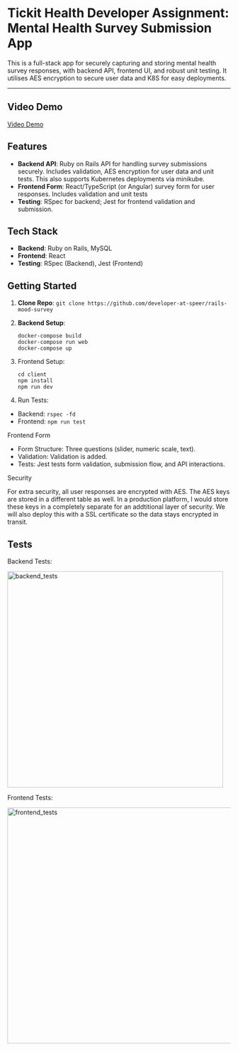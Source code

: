 
# Tickit Health Developer Assignment: Mental Health Survey Submission App

This is a full-stack app for securely capturing and storing mental health survey responses, with backend API, frontend UI, and robust unit testing. It utilises AES encryption to secure user data and K8S for easy deployments.  

---

## Video Demo

[Video Demo](https://github.com/user-attachments/assets/684353cc-730a-40a1-aa17-31fdc3f36b24)

## Features

- **Backend API**: Ruby on Rails API for handling survey submissions securely. Includes validation, AES encryption for user data and unit tests. This also supports Kubernetes deployments via minikube.  
- **Frontend Form**: React/TypeScript (or Angular) survey form for user responses. Includes validation and unit tests
- **Testing**: RSpec for backend; Jest for frontend validation and submission.

## Tech Stack

- **Backend**: Ruby on Rails, MySQL
- **Frontend**: React 
- **Testing**: RSpec (Backend), Jest (Frontend)

## Getting Started

1. **Clone Repo**: `git clone https://github.com/developer-at-speer/rails-mood-survey`
2. **Backend Setup**:
   ``` 
   docker-compose build
   docker-compose run web
   docker-compose up
   ```
3.	Frontend Setup:
    ```
    cd client
    npm install
    npm run dev
    ```

4.	Run Tests:
- Backend: `rspec -fd`
- Frontend: `npm run test`

Frontend Form

- Form Structure: Three questions (slider, numeric scale, text).
- Validation: Validation is added.
- Tests: Jest tests form validation, submission flow, and API interactions.

Security

For extra security, all user responses are encrypted with AES. The AES keys are stored in a different table as well. In a production platform, I would store these keys in a completely separate for an addtitional layer of security. We will also deploy this with a SSL certificate so the data stays encrypted in transit. 

## Tests

Backend Tests:

<img width="487" alt="backend_tests" src="https://github.com/user-attachments/assets/59a26b5d-a94f-4578-8347-0be7844c71b8">

Frontend Tests:

<img width="531" alt="frontend_tests" src="https://github.com/user-attachments/assets/aa41d914-ce30-4979-8d1e-4dfbb4429215">



